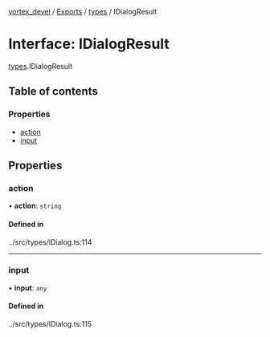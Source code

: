 [vortex_devel](../README.md) / [Exports](../modules.md) / [types](../modules/types.md) / IDialogResult

# Interface: IDialogResult

[types](../modules/types.md).IDialogResult

## Table of contents

### Properties

- [action](types.IDialogResult.md#action)
- [input](types.IDialogResult.md#input)

## Properties

### action

• **action**: `string`

#### Defined in

../src/types/IDialog.ts:114

___

### input

• **input**: `any`

#### Defined in

../src/types/IDialog.ts:115

